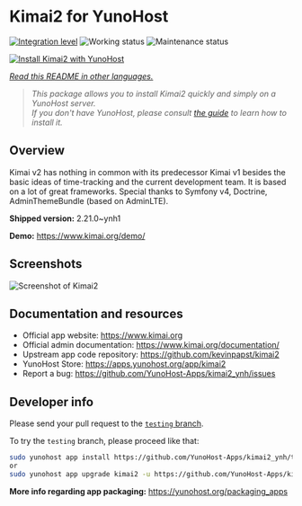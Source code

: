 <!--
N.B.: This README was automatically generated by <https://github.com/YunoHost/apps/tree/master/tools/readme_generator>
It shall NOT be edited by hand.
-->

# Kimai2 for YunoHost

[![Integration level](https://dash.yunohost.org/integration/kimai2.svg)](https://ci-apps.yunohost.org/ci/apps/kimai2/) ![Working status](https://ci-apps.yunohost.org/ci/badges/kimai2.status.svg) ![Maintenance status](https://ci-apps.yunohost.org/ci/badges/kimai2.maintain.svg)

[![Install Kimai2 with YunoHost](https://install-app.yunohost.org/install-with-yunohost.svg)](https://install-app.yunohost.org/?app=kimai2)

*[Read this README in other languages.](./ALL_README.md)*

> *This package allows you to install Kimai2 quickly and simply on a YunoHost server.*  
> *If you don't have YunoHost, please consult [the guide](https://yunohost.org/install) to learn how to install it.*

## Overview

Kimai v2 has nothing in common with its predecessor Kimai v1 besides the basic ideas of time-tracking and the current development team. It is based on a lot of great frameworks. Special thanks to Symfony v4, Doctrine, AdminThemeBundle (based on AdminLTE).


**Shipped version:** 2.21.0~ynh1

**Demo:** <https://www.kimai.org/demo/>

## Screenshots

![Screenshot of Kimai2](./doc/screenshots/screenshot1.png)

## Documentation and resources

- Official app website: <https://www.kimai.org>
- Official admin documentation: <https://www.kimai.org/documentation/>
- Upstream app code repository: <https://github.com/kevinpapst/kimai2>
- YunoHost Store: <https://apps.yunohost.org/app/kimai2>
- Report a bug: <https://github.com/YunoHost-Apps/kimai2_ynh/issues>

## Developer info

Please send your pull request to the [`testing` branch](https://github.com/YunoHost-Apps/kimai2_ynh/tree/testing).

To try the `testing` branch, please proceed like that:

```bash
sudo yunohost app install https://github.com/YunoHost-Apps/kimai2_ynh/tree/testing --debug
or
sudo yunohost app upgrade kimai2 -u https://github.com/YunoHost-Apps/kimai2_ynh/tree/testing --debug
```

**More info regarding app packaging:** <https://yunohost.org/packaging_apps>
